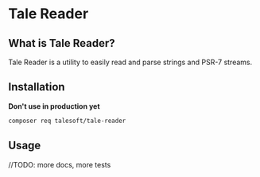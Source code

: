 
Tale Reader
===========

What is Tale Reader?
--------------------

Tale Reader is a utility to easily read and parse strings and PSR-7 streams.

Installation
------------

**Don't use in production yet**

```bash
composer req talesoft/tale-reader
```

Usage
-----

//TODO: more docs, more tests
